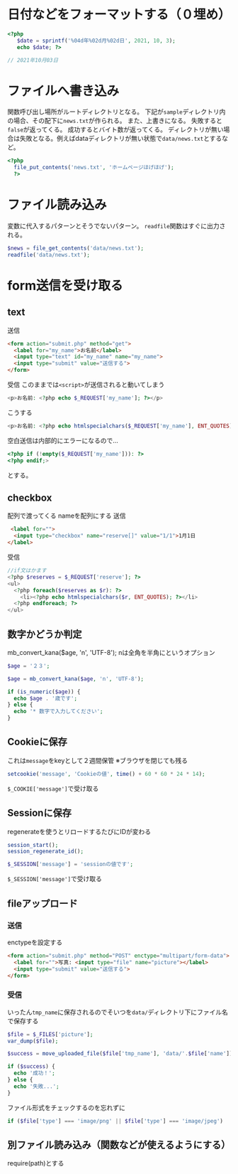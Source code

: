 # 日付などをフォーマットする（０埋め）
```php
<?php 
   $date = sprintf('%04d年%02d月%02d日', 2021, 10, 3);
   echo $date; ?>

// 2021年10月03日
```

# ファイルへ書き込み
関数呼び出し場所がルートディレクトリとなる。
下記が`sample`ディレクトリ内の場合、その配下に`news.txt`が作られる。
また、上書きになる。
失敗すると`false`が返ってくる。
成功するとバイト数が返ってくる。
ディレクトリが無い場合は失敗となる。例えばdataディレクトリが無い状態で`data/news.txt`とするなど。
```php
<?php 
  file_put_contents('news.txt', 'ホームページほげほげ');
  ?>
```

# ファイル読み込み
変数に代入するパターンとそうでないパターン。
`readfile`関数はすぐに出力される。
```php
$news = file_get_contents('data/news.txt');
readfile('data/news.txt');
```

# form送信を受け取る
## text
送信
```html
<form action="submit.php" method="get">
  <label for="my_name">お名前</label>
  <input type="text" id="my_name" name="my_name">
  <input type="submit" value="送信する">
</form>
```
受信
このままでは`<script>`が送信されると動いてしまう
```php
<p>お名前: <?php echo $_REQUEST['my_name']; ?></p>
```
こうする
```php
<p>お名前: <?php echo htmlspecialchars($_REQUEST['my_name'], ENT_QUOTES); ?></p>
```
空白送信は内部的にエラーになるので...
```php
<?php if (!empty($_REQUEST['my_name'])): ?>
<?php endif;>
```
とする。

## checkbox
配列で渡ってくる
nameを配列にする
送信
```html
 <label for="">
  <input type="checkbox" name="reserve[]" value="1/1">1月1日
</label>
```
受信
```php
//if文はかます
<?php $reserves = $_REQUEST['reserve']; ?>
<ul>
  <?php foreach($reserves as $r): ?>
    <li><?php echo htmlspecialchars($r, ENT_QUOTES); ?></li>
  <?php endforeach; ?>
</ul>
```

## 数字かどうか判定
mb_convert_kana($age, 'n', 'UTF-8');
nは全角を半角にというオプション
```php
$age = '２３';

$age = mb_convert_kana($age, 'n', 'UTF-8');

if (is_numeric($age)) {
  echo $age . '歳です';
} else {
  echo '* 数字で入力してください';
}
```

## Cookieに保存
これは`message`をkeyとして２週間保管
※ブラウザを閉じても残る
```php
setcookie('message', 'Cookieの値', time() + 60 * 60 * 24 * 14);
```
`$_COOKIE['message']`で受け取る

## Sessionに保存
regenerateを使うとリロードするたびにIDが変わる
```php
session_start();
session_regenerate_id();

$_SESSION['message'] = 'sessionの値です';
```
`$_SESSION['message']`で受け取る


## fileアップロード
### 送信
enctypeを設定する
```html
<form action="submit.php" method="POST" enctype="multipart/form-data">
  <label for="">写真: <input type="file" name="picture"></label>
  <input type="submit" value="送信する">
</form>
```
### 受信
いったん`tmp_name`に保存されるのでそいつを`data/`ディレクトリ下にファイル名で保存する
```php
$file = $_FILES['picture'];
var_dump($file);

$success = move_uploaded_file($file['tmp_name'], 'data/'.$file['name']);

if ($success) {
  echo '成功！';
} else {
  echo '失敗...';
}
```
ファイル形式をチェックするのを忘れずに
```php
if ($file['type'] === 'image/png' || $file['type'] === 'image/jpeg')
```

## 別ファイル読み込み（関数などが使えるようにする）
require(path)とする